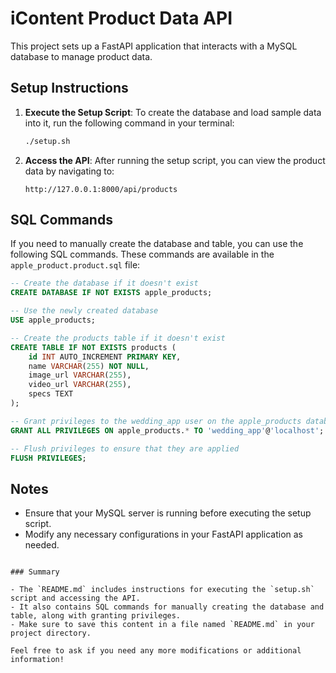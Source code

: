 # iContent Product Data API

This project sets up a FastAPI application that interacts with a MySQL database to manage product data.

## Setup Instructions

1. **Execute the Setup Script**:
   To create the database and load sample data into it, run the following command in your terminal:

   ```bash
   ./setup.sh
   ```

2. **Access the API**:
   After running the setup script, you can view the product data by navigating to:

   ```
   http://127.0.0.1:8000/api/products
   ```

## SQL Commands

If you need to manually create the database and table, you can use the following SQL commands. These commands are available in the `apple_product.product.sql` file:

```sql
-- Create the database if it doesn't exist
CREATE DATABASE IF NOT EXISTS apple_products;

-- Use the newly created database
USE apple_products;

-- Create the products table if it doesn't exist
CREATE TABLE IF NOT EXISTS products (
    id INT AUTO_INCREMENT PRIMARY KEY,
    name VARCHAR(255) NOT NULL,
    image_url VARCHAR(255),
    video_url VARCHAR(255),
    specs TEXT
);

-- Grant privileges to the wedding_app user on the apple_products database
GRANT ALL PRIVILEGES ON apple_products.* TO 'wedding_app'@'localhost';

-- Flush privileges to ensure that they are applied
FLUSH PRIVILEGES;
```

## Notes

- Ensure that your MySQL server is running before executing the setup script.
- Modify any necessary configurations in your FastAPI application as needed.
```

### Summary

- The `README.md` includes instructions for executing the `setup.sh` script and accessing the API.
- It also contains SQL commands for manually creating the database and table, along with granting privileges.
- Make sure to save this content in a file named `README.md` in your project directory.

Feel free to ask if you need any more modifications or additional information!